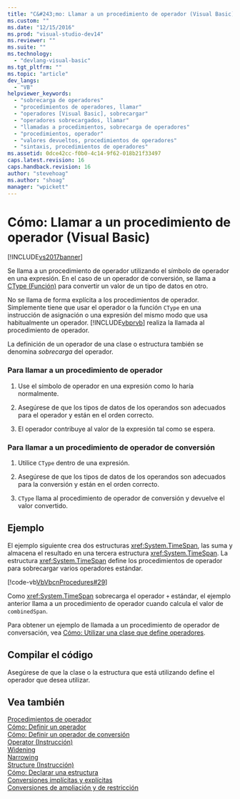 ```yaml
---
title: "C&#243;mo: Llamar a un procedimiento de operador (Visual Basic) | Microsoft Docs"
ms.custom: ""
ms.date: "12/15/2016"
ms.prod: "visual-studio-dev14"
ms.reviewer: ""
ms.suite: ""
ms.technology: 
  - "devlang-visual-basic"
ms.tgt_pltfrm: ""
ms.topic: "article"
dev_langs: 
  - "VB"
helpviewer_keywords: 
  - "sobrecarga de operadores"
  - "procedimientos de operadores, llamar"
  - "operadores [Visual Basic], sobrecargar"
  - "operadores sobrecargados, llamar"
  - "llamadas a procedimientos, sobrecarga de operadores"
  - "procedimientos, operador"
  - "valores devueltos, procedimientos de operadores"
  - "sintaxis, procedimientos de operadores"
ms.assetid: 0dce42cc-f0b0-4c14-9f62-018b21f33497
caps.latest.revision: 16
caps.handback.revision: 16
author: "stevehoag"
ms.author: "shoag"
manager: "wpickett"
---
```

# C&#243;mo: Llamar a un procedimiento de operador (Visual Basic)
[!INCLUDE[vs2017banner](../../../../csharp/includes/vs2017banner.md)]

Se llama a un procedimiento de operador utilizando el símbolo de operador en una expresión.  En el caso de un operador de conversión, se llama a [CType \(Función\)](../../../../visual-basic/language-reference/functions/ctype-function.md) para convertir un valor de un tipo de datos en otro.  
  
 No se llama de forma explícita a los procedimientos de operador.  Simplemente tiene que usar el operador o la función `CType` en una instrucción de asignación o una expresión del mismo modo que usa habitualmente un operador.  [!INCLUDE[vbprvb](../../../../csharp/programming-guide/concepts/linq/includes/vbprvb_md.md)] realiza la llamada al procedimiento de operador.  
  
 La definición de un operador de una clase o estructura también se denomina *sobrecarga* del operador.  
  
### Para llamar a un procedimiento de operador  
  
1.  Use el símbolo de operador en una expresión como lo haría normalmente.  
  
2.  Asegúrese de que los tipos de datos de los operandos son adecuados para el operador y están en el orden correcto.  
  
3.  El operador contribuye al valor de la expresión tal como se espera.  
  
### Para llamar a un procedimiento de operador de conversión  
  
1.  Utilice `CType` dentro de una expresión.  
  
2.  Asegúrese de que los tipos de datos de los operandos son adecuados para la conversión y están en el orden correcto.  
  
3.  `CType` llama al procedimiento de operador de conversión y devuelve el valor convertido.  
  
## Ejemplo  
 El ejemplo siguiente crea dos estructuras <xref:System.TimeSpan>, las suma y almacena el resultado en una tercera estructura <xref:System.TimeSpan>.  La estructura <xref:System.TimeSpan> define los procedimientos de operador para sobrecargar varios operadores estándar.  
  
 [!code-vb[VbVbcnProcedures#29](../../../../visual-basic/programming-guide/language-features/procedures/codesnippet/VisualBasic/how-to-call-an-operator-procedure_1.vb)]  
  
 Como <xref:System.TimeSpan> sobrecarga el operador `+` estándar, el ejemplo anterior llama a un procedimiento de operador cuando calcula el valor de `combinedSpan`.  
  
 Para obtener un ejemplo de llamada a un procedimiento de operador de conversación, vea [Cómo: Utilizar una clase que define operadores](../../../../visual-basic/programming-guide/language-features/procedures/how-to-use-a-class-that-defines-operators.md).  
  
## Compilar el código  
 Asegúrese de que la clase o la estructura que está utilizando define el operador que desea utilizar.  
  
## Vea también  
 [Procedimientos de operador](../../../../visual-basic/programming-guide/language-features/procedures/operator-procedures.md)   
 [Cómo: Definir un operador](../../../../visual-basic/programming-guide/language-features/procedures/how-to-define-an-operator.md)   
 [Cómo: Definir un operador de conversión](../../../../visual-basic/programming-guide/language-features/procedures/how-to-define-a-conversion-operator.md)   
 [Operator \(Instrucción\)](../../../../visual-basic/language-reference/statements/operator-statement.md)   
 [Widening](../../../../visual-basic/language-reference/modifiers/widening.md)   
 [Narrowing](../../../../visual-basic/language-reference/modifiers/narrowing.md)   
 [Structure \(Instrucción\)](../../../../visual-basic/language-reference/statements/structure-statement.md)   
 [Cómo: Declarar una estructura](../../../../visual-basic/programming-guide/language-features/data-types/how-to-declare-a-structure.md)   
 [Conversiones implícitas y explícitas](../../../../visual-basic/programming-guide/language-features/data-types/implicit-and-explicit-conversions.md)   
 [Conversiones de ampliación y de restricción](../../../../visual-basic/programming-guide/language-features/data-types/widening-and-narrowing-conversions.md)